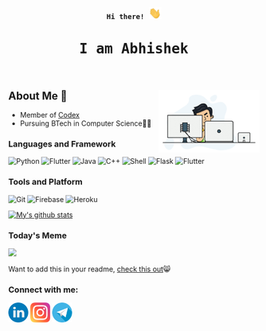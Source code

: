 <p align="center"><samp><b> Hi there! <img src="https://raw.githubusercontent.com/iamAbhishekkumar/iamAbhishekkumar/main/assets/hello.gif" width="25px"> </b></samp></p>
<p align="center"><h1 align="center"><samp> I am Abhishek</samp></h1></p>
<br>
<div>
<img align="right" src="https://raw.githubusercontent.com/iamAbhishekkumar/iamAbhishekkumar/main/assets/computer.gif" width="40%"/>
  
## About Me 🔭 
- Member of [Codex](https://github.com/codex-iter)
- Pursuing BTech in Computer Science👨‍🎓

</div>

### Languages and Framework

![Python](https://img.shields.io/badge/python-%2314354C.svg?style=for-the-badge&logo=python&logoColor=white)
![Flutter](https://img.shields.io/badge/dart-%230175C2.svg?style=for-the-badge&logo=dart&logoColor=white)
![Java](https://img.shields.io/badge/java-%23ED8B00.svg?style=for-the-badge&logo=java&logoColor=white)
![C++](https://img.shields.io/badge/c++-%2300599C.svg?style=for-the-badge&logo=c%2B%2B&logoColor=white)
![Shell](https://img.shields.io/badge/shell_script-%23121011.svg?style=for-the-badge&logo=gnu-bash&logoColor=white)
![Flask](https://img.shields.io/badge/flask-%23000.svg?style=for-the-badge&logo=flask&logoColor=white)
![Flutter](https://img.shields.io/badge/Flutter-%2302569B.svg?style=for-the-badge&logo=Flutter&logoColor=white")

### Tools and Platform

![Git](https://img.shields.io/badge/git-%23F05033.svg?style=for-the-badge&logo=git&logoColor=white)
![Firebase](https://img.shields.io/badge/firebase-%23039BE5.svg?style=for-the-badge&logo=firebase)
![Heroku](https://img.shields.io/badge/heroku-%23430098.svg?style=for-the-badge&logo=heroku&logoColor=white")
<!-- ![Unity](https://img.shields.io/badge/Unity-grey?style=flat-square&logo=unity) -->

[![My's github stats](https://github-readme-stats.vercel.app/api?username=iamAbhishekkumar&show_icons=truetheme=radical)](https://github.com/anuraghazra/github-readme-stats)
    
### Today's Meme
  
[<img src="https://memer-github.herokuapp.com/getImage" width="300px">](https://github.com/iamAbhishekkumar/Memer)
  
Want to add this in your readme, [check this out](https://github.com/iamAbhishekkumar/Memer):smile_cat:
  
### Connect with me:

[<img src="https://raw.githubusercontent.com/iamAbhishekkumar/iamAbhishekkumar/main/assets/linkedin.png" width="40px">](https://www.linkedin.com/in/abhishek-kumar-531512176/)
[<img src="https://raw.githubusercontent.com/iamAbhishekkumar/iamAbhishekkumar/main/assets/instagram.png" width="40px">](https://www.instagram.com/__abhishek.kumar___/)
[<img src="https://raw.githubusercontent.com/iamAbhishekkumar/iamAbhishekkumar/main/assets/telegram.png" width="40px">](https://telegram.im/@imAbhishekkumar?lang=en) 
  
